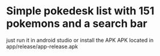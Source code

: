 # Simple pokedesk list with 151 pokemons and a search bar

just run it in android studio or install the APK
APK located in app/release/app-release.apk
